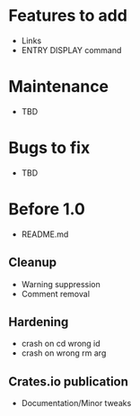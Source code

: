 # Features to add
* Links
* ENTRY DISPLAY command
# Maintenance
* TBD
# Bugs to fix
* TBD

# Before 1.0
* README.md
## Cleanup
* Warning suppression
* Comment removal
## Hardening
* crash on cd wrong id
* crash on wrong rm arg
## Crates.io publication
* Documentation/Minor tweaks
